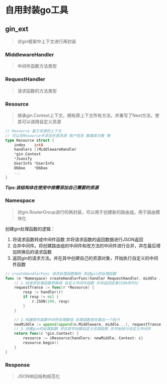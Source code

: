 # 自用封装go工具

## gin_ext 
> 对gin框架中上下文进行再封装
### MiddlewareHandler

  >中间件函数方法类型 
### RequestHandler

  >请求函数的方法类型
### Resource

  > 继承gin.Context上下文，拥有原上下文所有方法，并重写了Next方法，使其可以调用自定义资源

```go
// Resource 基于资源的上下文
// 可以在Resource中添加任意资源 用户信息 数据库对象 等
type Resource struct {
	index    int8
	handlers []MiddlewareHandler
	*gin.Context
	*Jsonify
	UserInfo *UserInfo
	DbDao    *DbDao
	...
}
```



***Tips:该结构体在使用中按需添加自己需要的资源***

### Namespace

  > 对gin.RouterGroup进行的再封装，可以用于创建新的路由组。用于路由模块化

创建gin处理函数的逻辑：

1.  将请求函数转成中间件函数 并将请求函数的返回数据进行JSON返回
2.  合并中间件。将创建路由组的中间件和改方法的中间件进行合并，并在最后增加转换后的请求函数
3.  返回gin的请求方法。并在其中创建自己的资源对象，开始执行自定义的中间件函数

```go
// createHandlerFunc 请求处理函数解析 构造gin的处理函数
func (n *Namespace) createHandlerFunc(handler RequestHandler, middle ...MiddlewareHandler) gin.HandlerFunc {
	// 1.经请求处理函数转换成 自定义中间件函数 并将返回结果JSON序列化
	requestTrance := func(r *Resource) {
		resp := handler(r)
		if resp != nil {
			r.JSON(200, resp)
		}
	}

	// 2.构建新的函数中间件处理数组 处理函数放在最后一个执行
	newMiddle := append(append(n.Middleware, middle...), requestTrance)
	// 3.创建gin的处理函数 并在其中创建自定义资源函数 并开始执行自定义中间件
	return func(c *gin.Context) {
		resource := &Resource{handlers: newMiddle, Context: c}
		resource.begin()
	}
}
```



### Response

>   JSON响应结构规范化